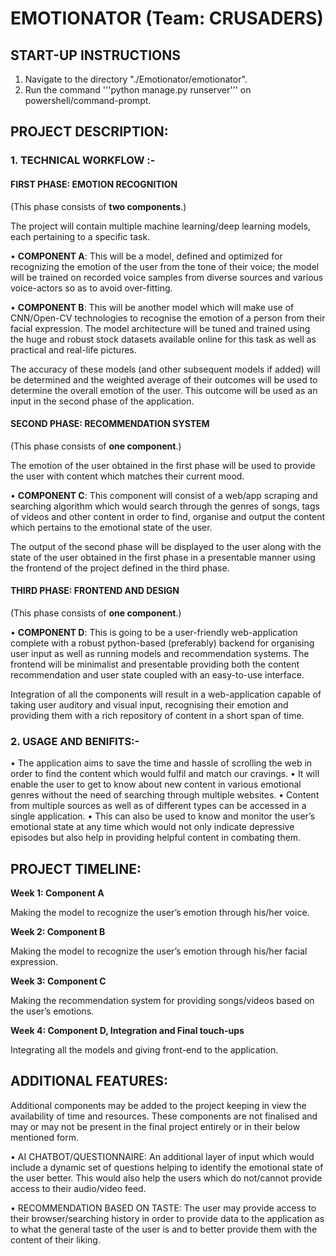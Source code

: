 # EMOTIONATOR (Team: CRUSADERS)

## START-UP INSTRUCTIONS

1. Navigate to the directory "./Emotionator/emotionator".
2. Run the command '''python manage.py runserver''' on powershell/command-prompt.

## PROJECT DESCRIPTION:

### 1.	TECHNICAL WORKFLOW :-

#### **FIRST PHASE: EMOTION RECOGNITION**

(This phase consists of **two components**.)

The project will contain multiple machine learning/deep learning models, each pertaining to a specific task.

•	**COMPONENT A**: This will be a model, defined and optimized for recognizing the emotion of the user from the tone of their voice; the model will be trained on recorded voice samples from diverse sources and various voice-actors so as to avoid over-fitting.

•	**COMPONENT B**: This will be another model which will make use of CNN/Open-CV technologies to recognise the emotion of a person from their facial expression. The model architecture will be tuned and trained using the huge and robust stock datasets available online for this task as well as practical and real-life pictures.

The accuracy of these models (and other subsequent models if added) will be determined and the weighted average of their outcomes will be used to determine the overall emotion of the user. This outcome will be used as an input in the second phase of the application.


#### **SECOND PHASE: RECOMMENDATION SYSTEM**

(This phase consists of **one component**.)


The emotion of the user obtained in the first phase will be used to provide the user with content which matches their current mood. 

•	**COMPONENT C**: This component will consist of a web/app scraping and searching algorithm which would search through the genres of songs, tags of videos and other content in order to find, organise and output the content which pertains to the emotional state of the user.

The output of the second phase will be displayed to the user along with the state of the user obtained in the first phase in a presentable manner using the frontend of the project defined in the third phase.

#### **THIRD PHASE: FRONTEND AND DESIGN**

(This phase consists of **one component**.)

•	**COMPONENT D**: This is going to be a user-friendly web-application complete with a robust python-based (preferably) backend for organising user input as well as running models and recommendation systems. The frontend will be minimalist and presentable providing both the content recommendation and user state coupled with an easy-to-use interface.

Integration of all the components will result in a web-application capable of taking user auditory and visual input, recognising their emotion and providing them with a rich repository of content in a short span of time.

### 2.	USAGE AND BENIFITS:-

•	The application aims to save the time and hassle of scrolling the web in order to find the content which would fulfil and match our cravings.
•	It will enable the user to get to know about new content in various emotional genres without the need of searching through multiple websites.
•	Content from multiple sources as well as of different types can be accessed in a single application.
•	This can also be used to know and monitor the user’s emotional state at any time which would not only indicate depressive episodes but also help in providing helpful content in combating them.





## PROJECT TIMELINE:


**Week 1: Component A**
	
Making the model to recognize the user’s emotion through his/her voice.

**Week 2: Component B**
	
Making the model to recognize the user’s emotion through his/her facial expression.

**Week 3: Component C**
	
Making the recommendation system for providing songs/videos based on the user’s emotions.

**Week 4: Component D, Integration and Final touch-ups**
	
Integrating all the models and giving front-end to the application.




## ADDITIONAL FEATURES:


Additional components may be added to the project keeping in view the availability of time and resources. These components are not finalised and may or may not be present in the final project entirely or in their below mentioned form.

•	AI CHATBOT/QUESTIONNAIRE: An additional layer of input which would include a dynamic set of questions helping to identify the emotional state of the user better. This would also help the users which do not/cannot provide access to their audio/video feed.

•	RECOMMENDATION BASED ON TASTE: The user may provide access to their browser/searching history in order to provide data to the application as to what the general taste of the user is and to better provide them with the content of their liking.



